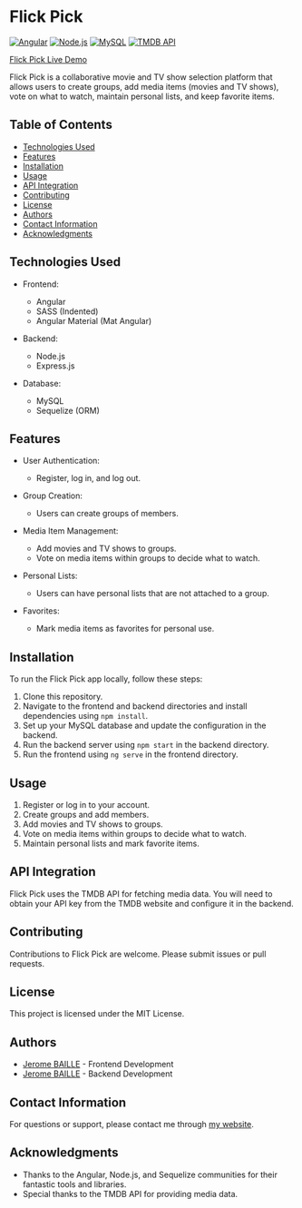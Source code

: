 # Flick Pick

[![Angular](https://img.shields.io/badge/Angular-12.0.0-red)](https://angular.io/)
[![Node.js](https://img.shields.io/badge/Node.js-14.17.6-green)](https://nodejs.org/)
[![MySQL](https://img.shields.io/badge/MySQL-8.0.25-blue)](https://www.mysql.com/)
[![TMDB API](https://img.shields.io/badge/TMDB%20API-Official-yellow)](https://www.themoviedb.org/documentation/api)

[Flick Pick Live Demo](https://flick-pick.jerome-baille.fr)

Flick Pick is a collaborative movie and TV show selection platform that allows users to create groups, add media items (movies and TV shows), vote on what to watch, maintain personal lists, and keep favorite items.

## Table of Contents

- [Technologies Used](#technologies-used)
- [Features](#features)
- [Installation](#installation)
- [Usage](#usage)
- [API Integration](#api-integration)
- [Contributing](#contributing)
- [License](#license)
- [Authors](#authors)
- [Contact Information](#contact-information)
- [Acknowledgments](#acknowledgments)

## Technologies Used

- Frontend:
  - Angular
  - SASS (Indented)
  - Angular Material (Mat Angular)

- Backend:
  - Node.js
  - Express.js

- Database:
  - MySQL
  - Sequelize (ORM)

## Features

- User Authentication:
  - Register, log in, and log out.

- Group Creation:
  - Users can create groups of members.

- Media Item Management:
  - Add movies and TV shows to groups.
  - Vote on media items within groups to decide what to watch.

- Personal Lists:
  - Users can have personal lists that are not attached to a group.

- Favorites:
  - Mark media items as favorites for personal use.

## Installation

To run the Flick Pick app locally, follow these steps:

1. Clone this repository.
2. Navigate to the frontend and backend directories and install dependencies using `npm install`.
3. Set up your MySQL database and update the configuration in the backend.
4. Run the backend server using `npm start` in the backend directory.
5. Run the frontend using `ng serve` in the frontend directory.

## Usage

1. Register or log in to your account.
2. Create groups and add members.
3. Add movies and TV shows to groups.
4. Vote on media items within groups to decide what to watch.
5. Maintain personal lists and mark favorite items.

## API Integration

Flick Pick uses the TMDB API for fetching media data. You will need to obtain your API key from the TMDB website and configure it in the backend.

## Contributing

Contributions to Flick Pick are welcome. Please submit issues or pull requests.

## License

This project is licensed under the MIT License.

## Authors

- [Jerome BAILLE](https://github.com/Jerome-Baille) - Frontend Development
- [Jerome BAILLE](https://github.com/Jerome-Baille) - Backend Development

## Contact Information

For questions or support, please contact me through [my website](https://jerome-baille.fr).

## Acknowledgments

- Thanks to the Angular, Node.js, and Sequelize communities for their fantastic tools and libraries.
- Special thanks to the TMDB API for providing media data.